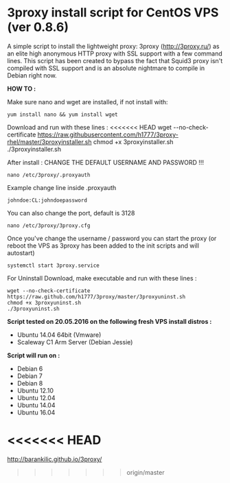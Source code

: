 3proxy install script for CentOS VPS (ver 0.8.6)
======================================================

A simple script to install the lightweight proxy: 3proxy (http://3proxy.ru/) as an elite high anonymous HTTP proxy with SSL support with a few command lines.
This script has been created to bypass the fact that Squid3 proxy isn't compiled with SSL support and is an absolute nightmare to compile in Debian right now.


**HOW TO :**

Make sure nano and wget are installed, if not install with:

    yum install nano && yum install wget

Download and run with these lines :
<<<<<<< HEAD
    wget --no-check-certificate https://raw.githubusercontent.com/h1777/3proxy-rhel/master/3proxyinstaller.sh
    chmod +x 3proxyinstaller.sh
    ./3proxyinstaller.sh

After install : CHANGE THE DEFAULT USERNAME AND PASSWORD !!!

    nano /etc/3proxy/.proxyauth

Example change line inside .proxyauth

    johndoe:CL:johndoepassword

You can also change the port, default is 3128

    nano /etc/3proxy/3proxy.cfg


Once you've change the username / password you can start the proxy
(or reboot the VPS as 3proxy has been added to the init scripts and will autostart)

    systemctl start 3proxy.service

For Uninstall Download, make executable and run with these lines :

	wget --no-check-certificate https://raw.github.com/h1777/3proxy/master/3proxyuninst.sh
	chmod +x 3proxyuninst.sh
	./3proxyuninst.sh

**Script tested on 20.05.2016 on the following fresh VPS install distros :**

- Ubuntu 14.04 64bit (Vmware)
- Scaleway C1 Arm Server (Debian Jessie)


**Script will run on :**
- Debian 6
- Debian 7
- Debian 8
- Ubuntu 12.10
- Ubuntu 12.04
- Ubuntu 14.04
- Ubuntu 16.04

<<<<<<< HEAD
=======
http://barankilic.github.io/3proxy/
>>>>>>> origin/master
